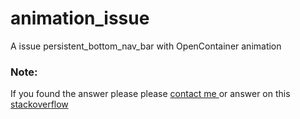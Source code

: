 # animation_issue

A issue persistent_bottom_nav_bar with OpenContainer animation

### Note:<br>
If you found the answer please please <a href="mailto:gioverdiansyh@gmail.com">contact me </a> or answer on this <a href="https://stackoverflow.com/questions/79622110/flutter-hide-persistent-bottom-nav-bar-with-opencontainer-animation">stackoverflow</a>
